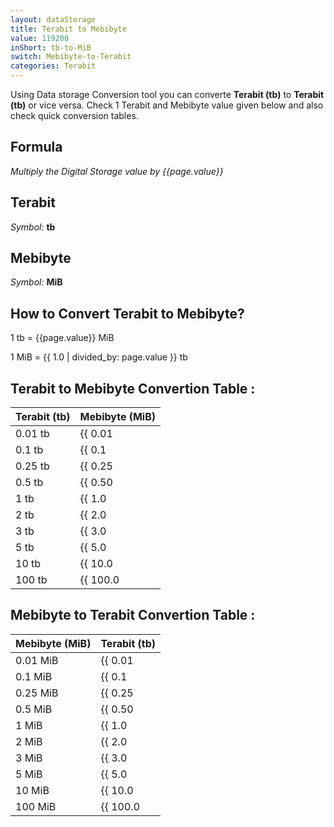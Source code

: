 ```yaml
---
layout: dataStorage
title: Terabit to Mebibyte
value: 119200
inShort: tb-to-MiB
switch: Mebibyte-to-Terabit
categories: Terabit
---
```


Using Data storage Conversion tool you can converte **Terabit (tb)** to **Terabit (tb)** or vice versa. Check 1 Terabit and Mebibyte value given below and also check quick conversion tables.

## Formula
*Multiply the Digital Storage value by {{page.value}}*

## Terabit
*Symbol:* **tb**

## Mebibyte
*Symbol:* **MiB**

## How to Convert Terabit to Mebibyte?

1 tb = {{page.value}} MiB

1 MiB = {{ 1.0 | divided_by: page.value }} tb


## Terabit to Mebibyte Convertion Table :

| Terabit (tb) | Mebibyte (MiB) |
| ---- | ---- |
| 0.01 tb | {{ 0.01 | times: page.value }} MiB |
| 0.1 tb | {{ 0.1 | times: page.value }} MiB |
| 0.25 tb | {{ 0.25 | times: page.value }} MiB |
| 0.5 tb | {{ 0.50 | times: page.value }} MiB |
| 1 tb | {{ 1.0 | times: page.value }} MiB |
| 2 tb | {{ 2.0 | times: page.value }} MiB |
| 3 tb | {{ 3.0 | times: page.value }} MiB |
| 5 tb | {{ 5.0 | times: page.value }} MiB |
| 10 tb | {{ 10.0 | times: page.value }} MiB |
| 100 tb | {{ 100.0 | times: page.value }} MiB |

## Mebibyte to Terabit Convertion Table :

| Mebibyte (MiB) | Terabit (tb) |
| ---- | ---- |
| 0.01 MiB | {{ 0.01 | divided_by: page.value }} tb |
| 0.1 MiB | {{ 0.1 | divided_by: page.value }} tb |
| 0.25 MiB | {{ 0.25 | divided_by: page.value }} tb |
| 0.5 MiB | {{ 0.50 | divided_by: page.value }} tb |
| 1 MiB | {{ 1.0 | divided_by: page.value }} tb |
| 2 MiB | {{ 2.0 | divided_by: page.value }} tb |
| 3 MiB | {{ 3.0 | divided_by: page.value }} tb |
| 5 MiB | {{ 5.0 | divided_by: page.value }} tb |
| 10 MiB | {{ 10.0 | divided_by: page.value }} tb |
| 100 MiB | {{ 100.0 | divided_by: page.value }} tb |


<script>
document.getElementById('selectInput')[14].selected = true
document.getElementById('selectOutput')[9].selected = true
</script>
